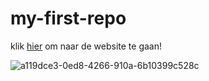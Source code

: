 # my-first-repo

klik [hier](https://www.zuyd.nl/) om naar de website te gaan!

![a119dce3-0ed8-4266-910a-6b10399c528c](https://github.com/SpaysieBoy/my-first-repo/assets/119496217/2436c56c-bed1-4359-901c-6f7a70c39fdb)
